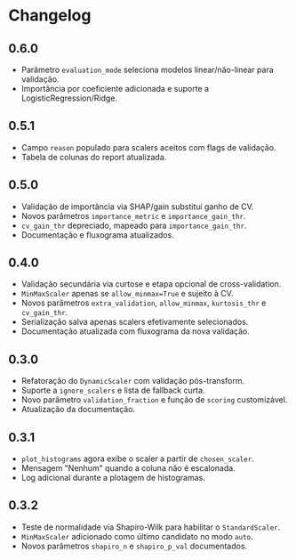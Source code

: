 # Changelog

## 0.6.0
- Parâmetro `evaluation_mode` seleciona modelos linear/não-linear para validação.
- Importância por coeficiente adicionada e suporte a LogisticRegression/Ridge.

## 0.5.1
- Campo `reason` populado para scalers aceitos com flags de validação.
- Tabela de colunas do report atualizada.

## 0.5.0
- Validação de importância via SHAP/gain substitui ganho de CV.
- Novos parâmetros `importance_metric` e `importance_gain_thr`.
- `cv_gain_thr` depreciado, mapeado para `importance_gain_thr`.
- Documentação e fluxograma atualizados.

## 0.4.0
- Validação secundária via curtose e etapa opcional de cross-validation.
- `MinMaxScaler` apenas se `allow_minmax=True` e sujeito à CV.
- Novos parâmetros `extra_validation`, `allow_minmax`, `kurtosis_thr` e `cv_gain_thr`.
- Serialização salva apenas scalers efetivamente selecionados.
- Documentação atualizada com fluxograma da nova validação.

## 0.3.0
- Refatoração do `DynamicScaler` com validação pós-transform.
- Suporte a `ignore_scalers` e lista de fallback curta.
- Novo parâmetro `validation_fraction` e função de `scoring` customizável.
- Atualização da documentação.

## 0.3.1
- `plot_histograms` agora exibe o scaler a partir de `chosen_scaler`.
- Mensagem "Nenhum" quando a coluna não é escalonada.
- Log adicional durante a plotagem de histogramas.

## 0.3.2
- Teste de normalidade via Shapiro-Wilk para habilitar o `StandardScaler`.
- `MinMaxScaler` adicionado como último candidato no modo `auto`.
- Novos parâmetros `shapiro_n` e `shapiro_p_val` documentados.
